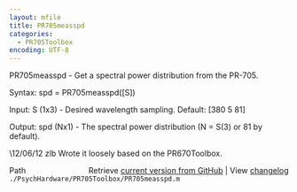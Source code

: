 ```yaml
---
layout: mfile
title: PR705measspd
categories:
  - PR705Toolbox
encoding: UTF-8
---
```


PR705measspd - Get a spectral power distribution from the PR-705.

Syntax:
spd = PR705measspd([S])

Input:
S (1x3) - Desired wavelength sampling. Default: [380 5 81]

Output:
spd (Nx1) - The spectral power distribution (N = S(3) or 81 by default).

\12/06/12   zlb   Wrote it loosely based on the PR670Toolbox.


<div class="code_header" style="text-align:right;">
  <span style="float:left;">Path&nbsp;&nbsp;</span> <span class="counter">Retrieve <a href=
  "https://raw.github.com/Psychtoolbox-3/Psychtoolbox-3/beta/./PsychHardware/PR705Toolbox/PR705measspd.m">current version from GitHub</a> | View <a href=
  "https://github.com/Psychtoolbox-3/Psychtoolbox-3/commits/beta/./PsychHardware/PR705Toolbox/PR705measspd.m">changelog</a></span>
</div>
<div class="code">
  <code>./PsychHardware/PR705Toolbox/PR705measspd.m</code>
</div>
